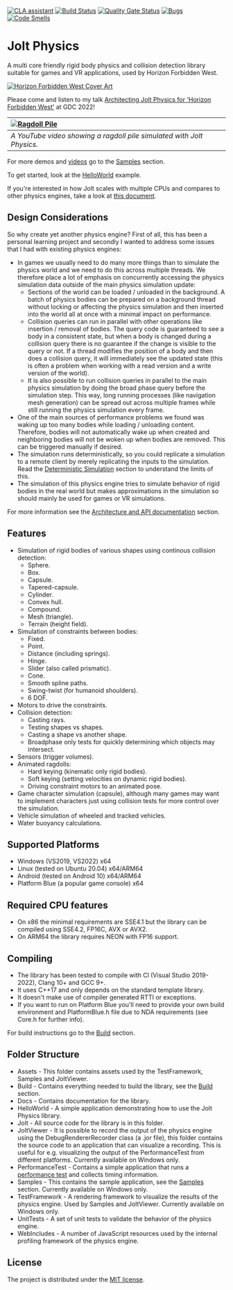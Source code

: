[![CLA assistant](https://cla-assistant.io/readme/badge/jrouwe/JoltPhysics)](https://cla-assistant.io/jrouwe/JoltPhysics)
[![Build Status](https://github.com/jrouwe/JoltPhysics/actions/workflows/build.yml/badge.svg)](https://github.com/jrouwe/JoltPhysics/actions/)
[![Quality Gate Status](https://sonarcloud.io/api/project_badges/measure?project=jrouwe_JoltPhysics&metric=alert_status)](https://sonarcloud.io/dashboard?id=jrouwe_JoltPhysics)
[![Bugs](https://sonarcloud.io/api/project_badges/measure?project=jrouwe_JoltPhysics&metric=bugs)](https://sonarcloud.io/dashboard?id=jrouwe_JoltPhysics)
[![Code Smells](https://sonarcloud.io/api/project_badges/measure?project=jrouwe_JoltPhysics&metric=code_smells)](https://sonarcloud.io/dashboard?id=jrouwe_JoltPhysics)

# Jolt Physics

A multi core friendly rigid body physics and collision detection library suitable for games and VR applications, used by Horizon Forbidden West.

[![Horizon Forbidden West Cover Art](https://jrouwe.nl/jolt/Horizon_Forbidden_West.png)](https://www.playstation.com/en-us/games/horizon-forbidden-west/)

Please come and listen to my talk [Architecting Jolt Physics for 'Horizon Forbidden West'](https://schedule.gdconf.com/session/architecting-jolt-physics-for-horizon-forbidden-west/882755) at GDC 2022!

|[![Ragdoll Pile](https://img.youtube.com/vi/pwyCW0yNKMA/hqdefault.jpg)](https://www.youtube.com/watch?v=pwyCW0yNKMA)|
|:-|
|*A YouTube video showing a ragdoll pile simulated with Jolt Physics.*|

For more demos and [videos](https://www.youtube.com/watch?v=pwyCW0yNKMA&list=PLYXVwtOr1CBxbA50jVg2dKUQvHW_5OOom) go to the [Samples](Docs/Samples.md) section.

To get started, look at the [HelloWorld](HelloWorld/HelloWorld.cpp) example.

If you're interested in how Jolt scales with multiple CPUs and compares to other physics engines, take a look at [this document](https://jrouwe.nl/jolt/JoltPhysicsMulticoreScaling.pdf).

## Design Considerations

So why create yet another physics engine? First of all, this has been a personal learning project and secondly I wanted to address some issues that I had with existing physics engines:

* In games we usually need to do many more things than to simulate the physics world and we need to do this across multiple threads. We therefore place a lot of emphasis on concurrently accessing the physics simulation data outside of the main physics simulation update:
	* Sections of the world can be loaded / unloaded in the background. A batch of physics bodies can be prepared on a background thread without locking or affecting the physics simulation and then inserted into the world all at once with a minimal impact on performance.
	* Collision queries can run in parallel with other operations like insertion / removal of bodies. The query code is guaranteed to see a body in a consistent state, but when a body is changed during a collision query there is no guarantee if the change is visible to the query or not. If a thread modifies the position of a body and then does a collision query, it will immediately see the updated state (this is often a problem when working with a read version and a write version of the world).
	* It is also possible to run collision queries in parallel to the main physics simulation by doing the broad phase query before the simulation step. This way, long running processes (like navigation mesh generation) can be spread out across multiple frames while still running the physics simulation every frame.
* One of the main sources of performance problems we found was waking up too many bodies while loading / unloading content. Therefore, bodies will not automatically wake up when created and neighboring bodies will not be woken up when bodies are removed. This can be triggered manually if desired.
* The simulation runs deterministically, so you could replicate a simulation to a remote client by merely replicating the inputs to the simulation. Read the [Deterministic Simulation](https://jrouwe.github.io/JoltPhysics/) section to understand the limits of this.
* The simulation of this physics engine tries to simulate behavior of rigid bodies in the real world but makes approximations in the simulation so should mainly be used for games or VR simulations.

For more information see the [Architecture and API documentation](https://jrouwe.github.io/JoltPhysics/) section.

## Features

* Simulation of rigid bodies of various shapes using continous collision detection:
	* Sphere.
	* Box.
	* Capsule.
	* Tapered-capsule.
	* Cylinder.
	* Convex hull.
	* Compound.
	* Mesh (triangle).
	* Terrain (height field).
* Simulation of constraints between bodies:
	* Fixed.
	* Point.
	* Distance (including springs).
	* Hinge.
	* Slider (also called prismatic).
	* Cone.
	* Smooth spline paths.
	* Swing-twist (for humanoid shoulders).
	* 6 DOF.
* Motors to drive the constraints.
* Collision detection:
	* Casting rays.
	* Testing shapes vs shapes.
	* Casting a shape vs another shape.
	* Broadphase only tests for quickly determining which objects may intersect.
* Sensors (trigger volumes).
* Animated ragdolls:
	* Hard keying (kinematic only rigid bodies).
	* Soft keying (setting velocities on dynamic rigid bodies).
	* Driving constraint motors to an animated pose.
* Game character simulation (capsule), although many games may want to implement characters just using collision tests for more control over the simulation.
* Vehicle simulation of wheeled and tracked vehicles.
* Water buoyancy calculations.

## Supported Platforms

* Windows (VS2019, VS2022) x64
* Linux (tested on Ubuntu 20.04) x64/ARM64
* Android (tested on Android 10) x64/ARM64
* Platform Blue (a popular game console) x64

## Required CPU features

* On x86 the minimal requirements are SSE4.1 but the library can be compiled using SSE4.2, FP16C, AVX or AVX2.
* On ARM64 the library requires NEON with FP16 support.

## Compiling

* The library has been tested to compile with Cl (Visual Studio 2019-2022), Clang 10+ and GCC 9+.
* It uses C++17 and only depends on the standard template library.
* It doesn't make use of compiler generated RTTI or exceptions.
* If you want to run on Platform Blue you'll need to provide your own build environment and PlatformBlue.h file due to NDA requirements (see Core.h for further info).

For build instructions go to the [Build](Build/README.md) section.

## Folder Structure

* Assets - This folder contains assets used by the TestFramework, Samples and JoltViewer.
* Build - Contains everything needed to build the library, see the [Build](Build/README.md) section.
* Docs - Contains documentation for the library.
* HelloWorld - A simple application demonstrating how to use the Jolt Physics library.
* Jolt - All source code for the library is in this folder.
* JoltViewer - It is possible to record the output of the physics engine using the DebugRendererRecorder class (a .jor file), this folder contains the source code to an application that can visualize a recording. This is useful for e.g. visualizing the output of the PerformanceTest from different platforms. Currently available on Windows only.
* PerformanceTest - Contains a simple application that runs a [performance test](Docs/PerformanceTest.md) and collects timing information.
* Samples - This contains the sample application, see the [Samples](Docs/Samples.md) section. Currently available on Windows only.
* TestFramework - A rendering framework to visualize the results of the physics engine. Used by Samples and JoltViewer. Currently available on Windows only.
* UnitTests - A set of unit tests to validate the behavior of the physics engine.
* WebIncludes - A number of JavaScript resources used by the internal profiling framework of the physics engine.

## License

The project is distributed under the [MIT license](LICENSE).
